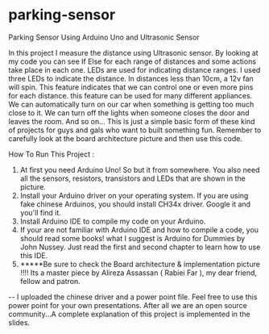# parking-sensor
Parking Sensor Using Arduino Uno and Ultrasonic Sensor


In this project I measure the distance using Ultrasonic sensor. By looking at my code you can see If Else for each range of distances and some actions take place in each one.
LEDs are used for indicating distance ranges. I used three LEDs to indicate the distance. 
In distances less than 10cm, a 12v fan will spin. This feature indicates that we can control one or even more pins for each distance. this feature can be used for many different appliances.
We can automatically turn on our car when something is getting too much close to it. We can turn off the lights when someone closes the door and leaves the room. And so on...
This is just a simple basic form of these kind of projects for guys and gals who want to built something fun. 
Remember to carefully look at the board architecture picture and then use this code. 

How To Run This Project : 
  1. At first you need Arduino Uno! So but it from somewhere. You also need all the sensors, resistors, transistors and LEDs that are shown in the picture.
  2. Install your Arduino driver on your operating system. If you are using fake chinese Arduinos, you should install CH34x driver. Google it and you'll find it. 
  3. Install Arduino IDE to compile my code on your Arduino. 
  4. If your are not familiar with Arduino IDE and how to compile a code, you should read some books! what I suggest is Arduino for Dummies by John Nussey. Just read the first and second chapter to learn how to use this IDE. 
  5. *****Be sure to check the Board architecture & implementation picture !!!! Its a master piece by Alireza Assassan ( Rabiei Far ), my dear friend, fellow and patron. 
  
  
-- I uploaded the chinese driver and a power point file. Feel free to use this power point for your own presentations. After all we are an open source community...A complete explanation of this project is implemented in the slides. 
